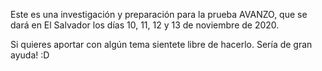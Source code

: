 Este es una investigación y preparación para la prueba AVANZO, que se dará en El Salvador los días 10, 11, 12 y 13 de noviembre de 2020.

Si quieres aportar con algún tema sientete libre de hacerlo. Sería de gran ayuda! :D
